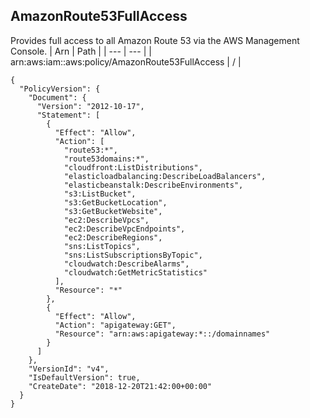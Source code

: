 
## AmazonRoute53FullAccess
Provides full access to all Amazon Route 53 via the AWS Management Console.
| Arn | Path |
| --- | --- |
| arn:aws:iam::aws:policy/AmazonRoute53FullAccess | / |
```
{
  "PolicyVersion": {
    "Document": {
      "Version": "2012-10-17",
      "Statement": [
        {
          "Effect": "Allow",
          "Action": [
            "route53:*",
            "route53domains:*",
            "cloudfront:ListDistributions",
            "elasticloadbalancing:DescribeLoadBalancers",
            "elasticbeanstalk:DescribeEnvironments",
            "s3:ListBucket",
            "s3:GetBucketLocation",
            "s3:GetBucketWebsite",
            "ec2:DescribeVpcs",
            "ec2:DescribeVpcEndpoints",
            "ec2:DescribeRegions",
            "sns:ListTopics",
            "sns:ListSubscriptionsByTopic",
            "cloudwatch:DescribeAlarms",
            "cloudwatch:GetMetricStatistics"
          ],
          "Resource": "*"
        },
        {
          "Effect": "Allow",
          "Action": "apigateway:GET",
          "Resource": "arn:aws:apigateway:*::/domainnames"
        }
      ]
    },
    "VersionId": "v4",
    "IsDefaultVersion": true,
    "CreateDate": "2018-12-20T21:42:00+00:00"
  }
}
```
